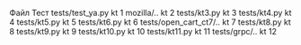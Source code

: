 Файл  Тест
tests/test_ya.py  kt 1
mozilla/..  kt 2
tests/kt3.py  kt 3
tests/kt4.py  kt 4
tests/kt5.py  kt 5
tests/kt6.py  kt 6
tests/open_cart_ct7/..  kt 7
tests/kt8.py  kt 8
tests/kt9.py  kt 9
tests/kt10.py  kt 10
tests/kt11.py  kt 11
tests/grpc/..  kt 12

